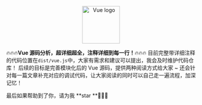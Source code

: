 <p align="center">
  <a href="https://juejin.cn/column/7367635686937067571" target="_blank" rel="noopener noreferrer">
  <img width="100" src="https://vuejs.org/images/logo.png" alt="Vue logo"></a>
</p>

🔥🔥🔥**Vue 源码分析，超详细超全，注释详细到每一行！**🔥🔥🔥
目前完整带详细注释的代码位置在`dist/vue.js`中，大家有需求和建议可以提出，我会及时维护代码仓库！
后续的目标是完善模块化后的 Vue 源码，提供两种阅读方式给大家 ~
还会针对每一篇文章补充对应的调试代码，让大家阅读的同时可以自己走一遍流程，加深记忆！

最后如果帮助到了你，请为我 **star **🌟🌟🌟
